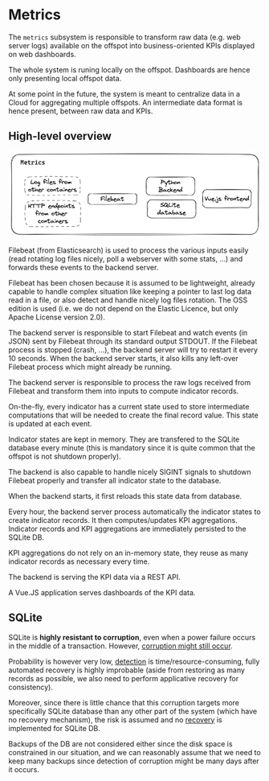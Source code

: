 Metrics
=======

The `metrics` subsystem is responsible to transform raw data (e.g. web server logs) available on the offspot into business-oriented KPIs displayed on web dashboards.

The whole system is runing locally on the offspot. Dashboards are hence only presenting local offspot data.

At some point in the future, the system is meant to centralize data in a Cloud for aggregating multiple offspots. An intermediate data format is hence present, between raw data and KPIs.

## High-level overview

![Technical architecture](architecture_technical.excalidraw.png)

Filebeat (from Elasticsearch) is used to process the various inputs easily (read rotating log files nicely, poll a webserver with some stats, ...) and forwards these events to the backend server.

Filebeat has been chosen because it is assumed to be lightweight, already capable to handle complex situation like keeping a pointer to last log data read in a file, or also detect and handle nicely log files rotation. The OSS edition is used (i.e. we do not depend on the Elastic Licence, but only Apache License version 2.0).

The backend server is responsible to start Filebeat and watch events (in JSON) sent by Filebeat through its standard output STDOUT. If the Filebeat process is stopped (crash, ...), the backend server will try to restart it every 10 seconds. When the backend server starts, it also kills any left-over Filebeat process which might already be running.

The backend server is responsible to process the raw logs received from Filebeat and transform them into inputs to compute indicator records.

On-the-fly, every indicator has a current state used to store intermediate computations that will be needed to create the final record value. This state is updated at each event.

Indicator states are kept in memory. They are transfered to the SQLite database every minute (this is mandatory since it is quite common that the offspot is not shutdown properly).

The backend is also capable to handle nicely SIGINT signals to shutdown Filebeat properly and transfer all indicator state to the database.

When the backend starts, it first reloads this state data from database.

Every hour, the backend server process automatically the indicator states to create indicator records. It then computes/updates KPI aggregations. Indicator records and KPI aggregations are immediately persisted to the SQLite DB.

KPI aggregations do not rely on an in-memory state, they reuse as many indicator records as necessary every time.

The backend is serving the KPI data via a REST API.

A Vue.JS application serves dashboards of the KPI data.

## SQLite

SQLite is **highly resistant to corruption**, even when a power failure occurs in the middle of a transaction. However, [corruption might still occur](https://www.sqlite.org/howtocorrupt.html).

Probability is however very low, [detection](https://www.sqlite.org/pragma.html#pragma_integrity_check) is time/resource-consuming, fully automated recovery is highly improbable (aside from restoring as many records as possible, we also need to perform applicative recovery for consistency).

Moreover, since there is little chance that this corruption targets more specifically SQLite database than any other part of the system (which have no recovery mechanism), the risk is assumed and no [recovery](https://sqlite.org/cli.html#recover) is implemented for SQLite DB.

Backups of the DB are not considered either since the disk space is constrained in our situation, and we can reasonably assume that we need to keep many backups since detection of corruption might be many days after it occurs.
